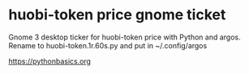 # huobi-token price gnome ticket 

Gnome 3 desktop ticker for huobi-token price with Python and argos. Rename to huobi-token.1r.60s.py and put in ~/.config/argos

https://pythonbasics.org

